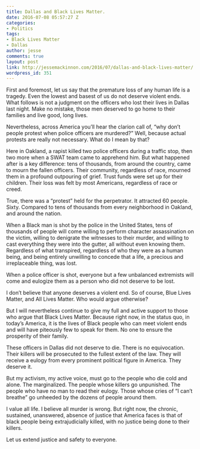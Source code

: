 ```yaml
---
title: Dallas and Black Lives Matter.
date: 2016-07-08 05:57:27 Z
categories:
- Politics
tags:
- Black Lives Matter
- Dallas
author: jesse
comments: true
layout: post
link: http://jessemackinnon.com/2016/07/dallas-and-black-lives-matter/
wordpress_id: 351
---
```


First and foremost, let us say that the premature loss of any human life is a tragedy. Even the lowest and basest of us do not deserve violent ends. What follows is not a judgment on the officers who lost their lives in Dallas last night. Make no mistake, those men deserved to go home to their families and live good, long lives.

Nevertheless, across America you’ll hear the clarion call of, “why don’t people protest when police officers are murdered?” Well, because actual protests are really not necessary. What do I mean by that?

Here in Oakland, a rapist killed two police officers during a traffic stop, then two more when a SWAT team came to apprehend him. But what happened after is a key difference: tens of thousands, from around the country, came to mourn the fallen officers. Their community, regardless of race, mourned them in a profound outpouring of grief. Trust funds were set up for their children. Their loss was felt by most Americans, regardless of race or creed.

True, there was a “protest” held for the perpetrator. It attracted 60 people. Sixty. Compared to tens of thousands from every neighborhood in Oakland, and around the nation.

When a Black man is shot by the police in the United States, tens of thousands of people will come willing to perform character assassination on the victim, willing to denigrate the witnesses to their murder, and willing to cast everything they were into the gutter, all without even knowing them. Regardless of what transpired, regardless of who they were as a human being, and being entirely unwilling to concede that a life, a precious and irreplaceable thing, was lost.

When a police officer is shot, everyone but a few unbalanced extremists will come and eulogize them as a person who did not deserve to be lost.

I don’t believe that anyone deserves a violent end. So of course, Blue Lives Matter, and All Lives Matter. Who would argue otherwise?

But I will nevertheless continue to give my full and active support to those who argue that Black Lives Matter. Because right now, in the status quo, in today’s America, it is the lives of Black people who can meet violent ends and will have piteously few to speak for them. No one to ensure the prosperity of their family.

These officers in Dallas did not deserve to die. There is no equivocation. Their killers will be prosecuted to the fullest extent of the law. They will receive a eulogy from every prominent political figure in America. They deserve it.

But my activism, my active voice, must go to the people who die cold and alone. The marginalized. The people whose killers go unpunished. The people who have no man to read their eulogy. Those whose cries of “I can’t breathe” go unheeded by the dozens of people around them.

I value all life. I believe all murder is wrong. But right now, the chronic, sustained, unanswered, absence of justice that America faces is that of black people being extrajudicially killed, with no justice being done to their killers.

Let us extend justice and safety to everyone.
